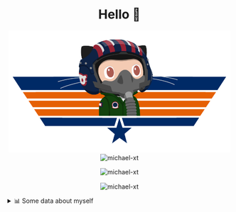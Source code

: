 <h1 align="center">Hello 👋</h1>


<p align="center"><img src="https://raw.githubusercontent.com/Michael-xT/Michael-xT/main/.github/topguntocat.png" width=500>
 <br>
<img src="https://komarev.com/ghpvc/?username=michael-xt&style=for-the-badge" alt="michael-xt" /> 
</p>

<p align="center"><img align="center" src="https://github-readme-stats.vercel.app/api/top-langs/?username=michael-xt&layout=compact&theme=dark&show_icons=true" alt="michael-xt" /></p>
<p align="center"><img align="center" src="https://github-readme-stats.vercel.app/api?username=michael-xt&show_icons=true&theme=dark&show_icons=true" alt="michael-xt" /></p>

<details align="left"><summary>📊 Some data about myself</summary>
<p>

<!--START_SECTION:waka-->
![Code Time](http://img.shields.io/badge/Code%20Time-401%20hrs%204%20mins-blue)

**🐱 My GitHub Data** 

> 🏆 46 Contributions in the Year 2022
 > 
> 📦 16.6 MB Used in GitHub's Storage 
 > 
> 🚫 Not Opted to Hire
 > 
> 📜 9 Public Repositories 
 > 
> 🔑 25 Private Repositories  
 > 
**I'm an Early 🐤** 

```text
🌞 Morning    130 commits    ████████░░░░░░░░░░░░░░░░░   33.16% 
🌆 Daytime    102 commits    ██████░░░░░░░░░░░░░░░░░░░   26.02% 
🌃 Evening    156 commits    ██████████░░░░░░░░░░░░░░░   39.8% 
🌙 Night      4 commits      ░░░░░░░░░░░░░░░░░░░░░░░░░   1.02%

```
📅 **I'm Most Productive on Thursday** 

```text
Monday       40 commits     ██░░░░░░░░░░░░░░░░░░░░░░░   10.2% 
Tuesday      53 commits     ███░░░░░░░░░░░░░░░░░░░░░░   13.52% 
Wednesday    77 commits     █████░░░░░░░░░░░░░░░░░░░░   19.64% 
Thursday     86 commits     █████░░░░░░░░░░░░░░░░░░░░   21.94% 
Friday       51 commits     ███░░░░░░░░░░░░░░░░░░░░░░   13.01% 
Saturday     54 commits     ███░░░░░░░░░░░░░░░░░░░░░░   13.78% 
Sunday       31 commits     ██░░░░░░░░░░░░░░░░░░░░░░░   7.91%

```


📊 **This Week I Spent My Time On** 

```text
🔥 Editors: 
VS Code                  2 hrs 48 mins       █████████████████████████   100.0%

💻 Operating System: 
Windows                  2 hrs 48 mins       █████████████████████████   100.0%

```

**I Mostly Code in JavaScript** 

```text
JavaScript               10 repos            ███████░░░░░░░░░░░░░░░░░░   30.3% 
Java                     8 repos             ██████░░░░░░░░░░░░░░░░░░░   24.24% 
Vue                      3 repos             ██░░░░░░░░░░░░░░░░░░░░░░░   9.09% 
C#                       3 repos             ██░░░░░░░░░░░░░░░░░░░░░░░   9.09% 
HTML                     2 repos             █░░░░░░░░░░░░░░░░░░░░░░░░   6.06%

```


**Timeline**

![Chart not found](https://raw.githubusercontent.com/Michael-xT/Michael-xT/main/charts/bar_graph.png) 


 Last Updated on 03/06/2022 00:48:13 UTC
<!--END_SECTION:waka-->
</p>
